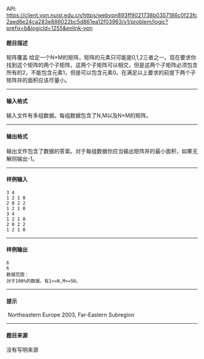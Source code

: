 API: https://client.vpn.nuist.edu.cn/https/webvpn893ff9021738b0357186c0f23fc2aed6e24ca283e886022bc5d861ea12f03963/v1/problem/logic?prefix=b&logicId=1255&enlink-vpn

#### 题目描述

矩阵覆盖 给定一个N×M的矩阵，矩阵的元素只可能是0,1,2三者之一。现在要求你找到这个矩阵的两个子矩阵，这两个子矩阵可以相交，但是这两个子矩阵必须包含所有的2，不能包含元素1，但是可以包含元素0。在满足以上要求的前提下两个子矩阵并的面积应该尽量小。

---

#### 输入格式

输入文件有多组数据。每组数据包含了N,M以及N×M的矩阵。

---

#### 输出格式

输出文件包含了数据的答案。对于每组数据你应当输出矩阵并的最小面积，如果无解则输出-1。

---

#### 样例输入
```
3 4
1 2 1 0
2 0 2 2
1 2 1 0
3 4
1 2 1 0
2 0 2 2
1 2 1 0

```

---

#### 样例输出
```
6
6
数据范围：
对于100%的数据，有1<=N,M<=50。

```

---

#### 提示

 Northeastern Europe 2003, Far-Eastern Subregion

---

#### 题目来源

没有写明来源